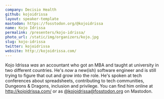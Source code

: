 ```yaml
---
company: Decisio Health
github: kojoidrissa
layout: speaker-template
mastodon: https://fosstodon.org/@kojoidrissa
name: Kojo Idrissa
permalink: /presenters/kojo-idrissa/
photo_url: /static/img/organizers/kojo.jpg
slug: kojo-idrissa
twitter: kojoidrissa
website: http://kojoidrissa.com/
---
```


Kojo Idrissa _was_ an accountant who got an MBA and taught at university in
two different countries. He's _now_ a new(ish) software engineer and is still
trying to figure that out and grow into the role. He's spoken at tech conferences
about spreadsheets, contributing to tech communities, Dungeons & Dragons, inclusion
and privilege. You can find him online at http://kojoidrissa.com/ or as
[@kojoidrissa@fosstodon.org](https://fosstodon.org/@kojoidrissa) on Mastodon.
